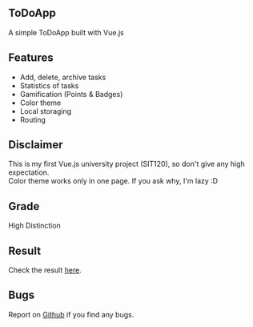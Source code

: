 ## ToDoApp

A simple ToDoApp built with Vue.js

## Features

- Add, delete, archive tasks
- Statistics of tasks
- Gamification (Points & Badges)
- Color theme
- Local storaging
- Routing

## Disclaimer

This is my first Vue.js university project (SIT120), so don't give any high expectation.
<br>
Color theme works only in one page. If you ask why, I'm lazy :D

## Grade

High Distinction

## Result

Check the result [here](https://inxtwilliqm.github.io/ToDoApp/#/).

## Bugs

Report on [Github](https://github.com/iNxtWilliqm/ToDoApp/issues/new) if you find any bugs.
